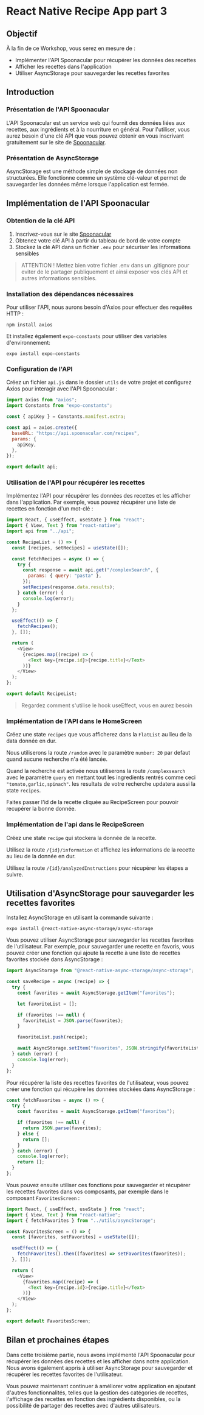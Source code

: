 # React Native Recipe App part 3

## Objectif

À la fin de ce Workshop, vous serez en mesure de :

- Implémenter l'API Spoonacular pour récupérer les données des recettes
- Afficher les recettes dans l'application
- Utiliser AsyncStorage pour sauvegarder les recettes favorites

## Introduction

### Présentation de l'API Spoonacular

L'API Spoonacular est un service web qui fournit des données liées aux recettes, aux ingrédients et à la nourriture en général. Pour l'utiliser, vous aurez besoin d'une clé API que vous pouvez obtenir en vous inscrivant gratuitement sur le site de [Spoonacular](https://spoonacular.com/food-api/).

### Présentation de AsyncStorage

AsyncStorage est une méthode simple de stockage de données non structurées. Elle fonctionne comme un système clé-valeur et permet de sauvegarder les données même lorsque l'application est fermée.

## Implémentation de l'API Spoonacular

### Obtention de la clé API

1. Inscrivez-vous sur le site [Spoonacular](https://spoonacular.com/food-api/)
2. Obtenez votre clé API à partir du tableau de bord de votre compte
3. Stockez la clé API dans un fichier `.env` pour sécuriser les informations sensibles

> ATTENTION ! Mettez bien votre fichier .env dans un .gitignore pour eviter de le partager publiquement et ainsi exposer vos clés API et autres informations sensibles.

### Installation des dépendances nécessaires

Pour utiliser l'API, nous aurons besoin d'Axios pour effectuer des requêtes HTTP :

```
npm install axios
```

Et installez également `expo-constants` pour utiliser des variables d'environnement:

```
expo install expo-constants
```

### Configuration de l'API

Créez un fichier `api.js` dans le dossier `utils` de votre projet et configurez Axios pour interagir avec l'API Spoonacular :

```javascript
import axios from "axios";
import Constants from "expo-constants";

const { apiKey } = Constants.manifest.extra;

const api = axios.create({
  baseURL: "https://api.spoonacular.com/recipes",
  params: {
    apiKey,
  },
});

export default api;
```

### Utilisation de l'API pour récupérer les recettes

Implémentez l'API pour récupérer les données des recettes et les afficher dans l'application. Par exemple, vous pouvez récupérer une liste de recettes en fonction d'un mot-clé :

```javascript
import React, { useEffect, useState } from "react";
import { View, Text } from "react-native";
import api from "../api";

const RecipeList = () => {
  const [recipes, setRecipes] = useState([]);

  const fetchRecipes = async () => {
    try {
      const response = await api.get("/complexSearch", {
        params: { query: "pasta" },
      });
      setRecipes(response.data.results);
    } catch (error) {
      console.log(error);
    }
  };

  useEffect(() => {
    fetchRecipes();
  }, []);

  return (
    <View>
      {recipes.map((recipe) => (
        <Text key={recipe.id}>{recipe.title}</Text>
      ))}
    </View>
  );
};

export default RecipeList;
```

> Regardez comment s'utilise le hook useEffect, vous en aurez besoin

### Implémentation de l'API dans le HomeScreen

Créez une state `recipes` que vous afficherez dans la `FlatList` au lieu de la data donnée en dur.

Nous utiliserons la route `/random` avec le paramètre `number: 20` par defaut quand aucune recherche n'a été lancée.

Quand la recherche est activée nous utiliserons la route `/complexsearch` avec le paramètre `query` en mettant tout les ingredients rentrés comme ceci `"tomato,garlic,spinach"`. les resultats de votre recherche updatera aussi la state `recipes`.

Faites passer l'id de la recette cliquée au RecipeScreen pour pouvoir recupérer la bonne donnée.

### Implémentation de l'api dans le RecipeScreen

Créez une state `recipe` qui stockera la donnée de la recette.

Utilisez la route `/{id}/information` et affichez les informations de la recette au lieu de la donnée en dur.

Utilisez la route `/{id}/analyzedInstructions` pour récupérer les étapes a suivre.

## Utilisation d'AsyncStorage pour sauvegarder les recettes favorites

Installez AsyncStorage en utilisant la commande suivante :

```
expo install @react-native-async-storage/async-storage
```

Vous pouvez utiliser AsyncStorage pour sauvegarder les recettes favorites de l'utilisateur. Par exemple, pour sauvegarder une recette en favoris, vous pouvez créer une fonction qui ajoute la recette à une liste de recettes favorites stockée dans AsyncStorage :

```javascript
import AsyncStorage from "@react-native-async-storage/async-storage";

const saveRecipe = async (recipe) => {
  try {
    const favorites = await AsyncStorage.getItem("favorites");

    let favoriteList = [];

    if (favorites !== null) {
      favoriteList = JSON.parse(favorites);
    }

    favoriteList.push(recipe);

    await AsyncStorage.setItem("favorites", JSON.stringify(favoriteList));
  } catch (error) {
    console.log(error);
  }
};
```

Pour récupérer la liste des recettes favorites de l'utilisateur, vous pouvez créer une fonction qui récupère les données stockées dans AsyncStorage :

```javascript
const fetchFavorites = async () => {
  try {
    const favorites = await AsyncStorage.getItem("favorites");

    if (favorites !== null) {
      return JSON.parse(favorites);
    } else {
      return [];
    }
  } catch (error) {
    console.log(error);
    return [];
  }
};
```

Vous pouvez ensuite utiliser ces fonctions pour sauvegarder et récupérer les recettes favorites dans vos composants, par exemple dans le composant `FavoritesScreen` :

```javascript
import React, { useEffect, useState } from "react";
import { View, Text } from "react-native";
import { fetchFavorites } from "../utils/asyncStorage";

const FavoritesScreen = () => {
  const [favorites, setFavorites] = useState([]);

  useEffect(() => {
    fetchFavorites().then((favorites) => setFavorites(favorites));
  }, []);

  return (
    <View>
      {favorites.map((recipe) => (
        <Text key={recipe.id}>{recipe.title}</Text>
      ))}
    </View>
  );
};

export default FavoritesScreen;
```

## Bilan et prochaines étapes

Dans cette troisième partie, nous avons implémenté l'API Spoonacular pour récupérer les données des recettes et les afficher dans notre application. Nous avons également appris à utiliser AsyncStorage pour sauvegarder et récupérer les recettes favorites de l'utilisateur.

Vous pouvez maintenant continuer à améliorer votre application en ajoutant d'autres fonctionnalités, telles que la gestion des catégories de recettes, l'affichage des recettes en fonction des ingrédients disponibles, ou la possibilité de partager des recettes avec d'autres utilisateurs.

